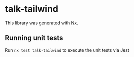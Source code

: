 # talk-tailwind

This library was generated with [Nx](https://nx.dev).

## Running unit tests

Run `nx test talk-tailwind` to execute the unit tests via Jest
